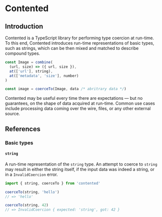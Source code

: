 # Contented

## Introduction

Contented is a TypeScript library for performing type coercion at run-time. To this end, Contented introduces run-time representations of basic types, such as strings, which can be then mixed and matched to describe compound types.

```typescript
const Image = combine(
  (url, size) => ({ url, size }),
  at(['url'], string),
  at(['metadata', 'size'], number)
)

const image = coerceTo(Image, data /* abritrary data */)
```

Contented may be useful every time there are expectations — but no guarantees, on the shape of data acquired at run-time. Common use cases include processing data coming over the wire, files, or any other external source.

## References

### Basic types

#### `string`

A run-time representation of the `string` type. An attempt to coerce to `string` may result in either the string itself, if the input data was indeed a string, or in a `InvalidCoercion` error.

```typescript
import { string, coerceTo } from 'contented'

coerceTo(string, 'hello')
// => 'hello'

coerceTo(string, 42)
// => InvalidCoercion { expected: 'string', got: 42 }
```
